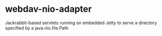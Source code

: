 # webdav-nio-adapter
Jackrabbit-based servlets running on embedded Jetty to serve a directory specified by a java.nio.file.Path
